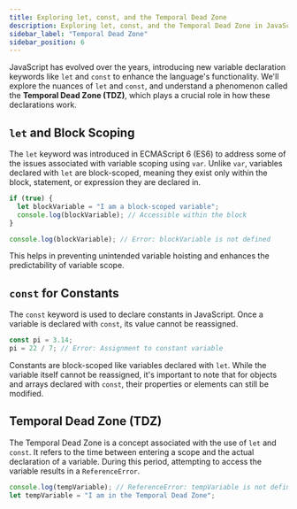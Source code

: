 ```yaml
---
title: Exploring let, const, and the Temporal Dead Zone
description: Exploring let, const, and the Temporal Dead Zone in JavaScript
sidebar_label: "Temporal Dead Zone"
sidebar_position: 6
---
```


JavaScript has evolved over the years, introducing new variable declaration keywords like `let` and `const` to enhance the language's functionality. We'll explore the nuances of `let` and `const`, and understand a phenomenon called the **Temporal Dead Zone (TDZ)**, which plays a crucial role in how these declarations work.

## `let` and Block Scoping

The `let` keyword was introduced in ECMAScript 6 (ES6) to address some of the issues associated with variable scoping using `var`. Unlike `var`, variables declared with `let` are block-scoped, meaning they exist only within the block, statement, or expression they are declared in.

```javascript
if (true) {
  let blockVariable = "I am a block-scoped variable";
  console.log(blockVariable); // Accessible within the block
}

console.log(blockVariable); // Error: blockVariable is not defined
```

This helps in preventing unintended variable hoisting and enhances the predictability of variable scope.

## `const` for Constants

The `const` keyword is used to declare constants in JavaScript. Once a variable is declared with `const`, its value cannot be reassigned.

```javascript
const pi = 3.14;
pi = 22 / 7; // Error: Assignment to constant variable
```

Constants are block-scoped like variables declared with `let`. While the variable itself cannot be reassigned, it's important to note that for objects and arrays declared with `const`, their properties or elements can still be modified.

## Temporal Dead Zone (TDZ)

The Temporal Dead Zone is a concept associated with the use of `let` and `const`. It refers to the time between entering a scope and the actual declaration of a variable. During this period, attempting to access the variable results in a `ReferenceError`.

```javascript
console.log(tempVariable); // ReferenceError: tempVariable is not defined
let tempVariable = "I am in the Temporal Dead Zone";
```
